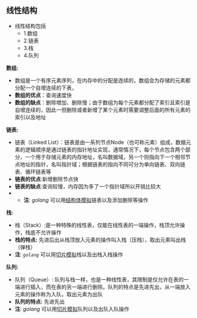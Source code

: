 线性结构
--
- 线性结构包括
  - 1.数组
  - 2.链表
  - 3.栈
  - 4.队列 
  
**数组:**
  * 数组是一个有序元素序列，在内存中的分配是连续的，数组会为存储的元素都分配一个自增连续的下表，
  * **数组的优点**：查询速度快
  * **数组的缺点**：删除增加、删除慢；由于数组为每个元素都分配了索引且索引是自增连续的，因此一但删除或者新增了某个元素时需要调整后面的所有元素的索引以及地址

**链表:**
  * 链表（Linked List）：链表是由一系列节点Node（也可称元素）组成，数据元素的逻辑顺序是通过链表的指针地址实现，通常情况下，每个节点包含两个部分，一个用于存储元素的内存地址，名叫数据域，另一个则指向下一个相邻节点地址的指针，名叫指针域；根据链表的指向不同可分为单向链表、双向链表、循环链表等
  * **链表的优点**:新增删除节点快
  * **链表的缺点**:查询较慢，内存因为多了一个指针域所以开销比较大
  * * **注**: _golang_ 可以用[结构体模拟](./Stack.go)链表以及添加删除等操作
  
**栈:**
  * 栈（Stack）:是一种特殊的线性表，仅能在线性表的一端操作，栈顶允许操作，栈底不允许操作
  * **栈的特点:** 先进后出从栈顶放入元素的操作叫入栈（压栈），取出元素叫出栈（弹栈）
  * **注**: _`golang`_ 可以用[切片模拟](./Stack.go)栈以及出栈入栈操作

**队列:** 
  * 队列（Queue）: 队列与栈一样，也是一种线性表，其限制是仅允许在表的一端进行插入，而在表的另一端进行删除。队列的特点是先进先出，从一端放入元素的操作称为入队，取出元素为出队
  * **队列的特点:** 先进先出
  * **注**: _golang_ 可以用[切片模拟](./Queue.go)队列以及出队入队操作
